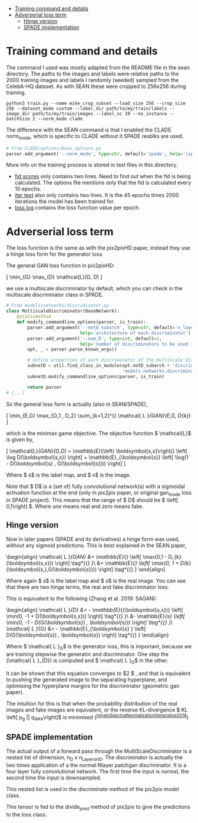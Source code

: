 - [Training command and details](#orgbadfe46)
- [Adverserial loss term](#org9ae6eab)
  - [Hinge version](#org5d54c19)
  - [SPADE implementation](#orgd5c0bfa)


<a id="orgbadfe46"></a>

# Training command and details

The command I used was mostly adapted from the README file in the sean directory. The paths to the images and labels were relative paths to the 2000 training images and labels I randomly (seeded) sampled from the CelebA-HQ dataset. As with SEAN these were cropped to 256x256 during training.

```shell
python3 train.py --name mike_crop_subset --load_size 256 --crop_size 256 --dataset_mode custom --label_dir path/to/my/train/labels --image_dir path/to/my/train/images --label_nc 19 --no_instance --batchSize 2 --norm_mode clade
```

The difference with the SEAN command is that I enabled the CLADE norm<sub>mode</sub>, which is specific to CLADE without it SPADE resblks are used.

```python
# From CLADE/options/base_options.py
parser.add_argument('--norm_mode', type=str, default='spade', help='[spade | clade]')
```

More info on the training process is stored in text files in this directory.

-   [fid scores](fid.txt) only contains two lines. Need to find out when the fid is being calculated. The options file mentions only that the fid is calculated every 10 epochs.
-   [iter text](iter.txt) also only contains two lines. It is the 45 epochs times 2000 iterations the model has been trained for.
-   [loss log](loss_log.txt) contains the loss function value per epoch.


<a id="org9ae6eab"></a>

# Adverserial loss term

The loss function is the same as with the pix2pixHD paper, instead they use a hinge loss form for the generator loss.

The general GAN loss function in pix2pixHD:

\[ \min_{G} \max_{D} \mathcal{L}(G, D) \]

we use a multiscale discriminator by default, which you can check in the multiscale discriminator class in SPADE.

```python
# From models/networks/discriminator.py
class MultiscaleDiscriminator(BaseNetwork):
    @staticmethod
    def modify_commandline_options(parser, is_train):
        parser.add_argument('--netD_subarch', type=str, default='n_layer',
                            help='architecture of each discriminator')
        parser.add_argument('--num_D', type=int, default=2,
                            help='number of discriminators to be used in multiscale')
        opt, _ = parser.parse_known_args()

        # define properties of each discriminator of the multiscale discriminator
        subnetD = util.find_class_in_module(opt.netD_subarch + 'discriminator',
                                            'models.networks.discriminator')
        subnetD.modify_commandline_options(parser, is_train)

        return parser
# [...]
```

So the general loss form is actually (also in SEAN/SPADE),

\[ \min_{E,G} \max_{D_1 , D_2} \sum_{k=1,2}^{} \mathcal{ L }_{GAN}(E,G, D_{k}) \]

which is the minimax game objective. The objective function $ \mathcal{L}$ is given by,

\[ \mathcal{L}_{GAN}(G,D) = \mathbb{E}_{\left( \boldsymbol{s,x}\right)} \left[ \log D(\boldsymbol{s,x}) \right] + \mathbb{E}_{\boldsymbol{s}} \left[ \log(1 - D(\boldsymbol{s} , G(\boldsymbol{s}))) \right] \]

Where $ s$ is the label map, and $ x$ is the image.

Note that $ D$ is a (set of) fully convolutional network(s) with a sigmoidal activation function at the end (only in pix2pix paper, or original gan<sub>mode</sub> loss in SPADE project). This means that the range of $ D$ should be $ \left[ 0,1\right] $. Where *one* means real and *zero* means fake.


<a id="org5d54c19"></a>

## Hinge version

Now in later papers (SPADE and its derivatives) a hinge form was used, without any sigmoid predictions. This is best explained in the SEAN paper,

\begin{align}
\mathcal{ L }_{GAN} &= \mathbb{E}_{} \left[ \max(0,1 - D_{k}(\boldsymbol{s,x})) \right] \tag*{\{\} }\\
 &+ \mathbb{E}_{} \left[ \max(0, 1 + D_{k}(\boldsymbol{s,},G(\boldsymbol{s}))) \right] \tag*{\{\} }
\end{align}

Where again $ s$ is the label map and $ x$ is the real image. You can see that there are two hinge terms, the real and fake discriminator loss.

This is equivalent to the following (Zhang et al. 2019: SAGAN):

\begin{align}
\mathcal{ L }_{D} &= - \mathbb{E}_{(\boldsymbol{s,x})} \left[ \min(0, -1 + D(\boldsymbol{s,x})) \right] \tag*{\{\} }\\
 &- \mathbb{E}_{s} \left[ \min(0, -1 - D(G(\boldsymbol{s}) , \boldsymbol{s})) \right] \tag*{\{\} }\\
\mathcal{ L }_{G} &= - \mathbb{E}_{\boldsymbol{s} } \left[ D(G(\boldsymbol{s}) , \boldsymbol{s}) \right] \tag*{\{\} }
\end{align}

Where $ \mathcal{ L }<sub>G</sub>$ is the generator loss, this is important, because we are training stepwise the generator and discriminator. One step the \(\mathcal{ L }_{D}\) is computed and $ \mathcal{ L }<sub>G</sub>$ in the other.

It can be shown that this equation converges to $2 $ , and that is equivalent to pushing the generated image to the separating hyperplane, and optimising the hyperplane margins for the discriminator (geometric gan paper).

The intuition for this is that when the probability distribution of the real images and fake images are equivalent, or the reverse KL-divergence $ KL \left[ p<sub>g</sub> || q<sub>data</sub>\right]$ is minimised (<sup id="e7b68df19302656fb2b29d281c39ec13"><a href="#miyatoSpectralNormalizationGenerative2018" title="Miyato, Kataoka, Koyama \&amp; Yoshida, Spectral {{Normalization}} for {{Generative Adversarial Networks}}, {arXiv:1802.05957 [cs, stat]}, v(), (2018).">miyatoSpectralNormalizationGenerative2018</a></sup>)


<a id="orgd5c0bfa"></a>

## SPADE implementation

The actual output of a forward pass through the MultiScaleDiscriminator is a nested list of dimension, n<sub>D</sub> x n<sub>Layers</sub><sub>in</sub><sub>D</sub>. The discriminator is actually the two times application of a the normal Nlayer patchgan discriminator. It is a four layer fully convolutional network. The first time the input is normal, the second time the input is downsampled.

This nested list is used in the discriminate method of the pix2pix model class.

This tensor is fed to the divide<sub>pred</sub> method of pix2pix to give the predictions to the loss class.
